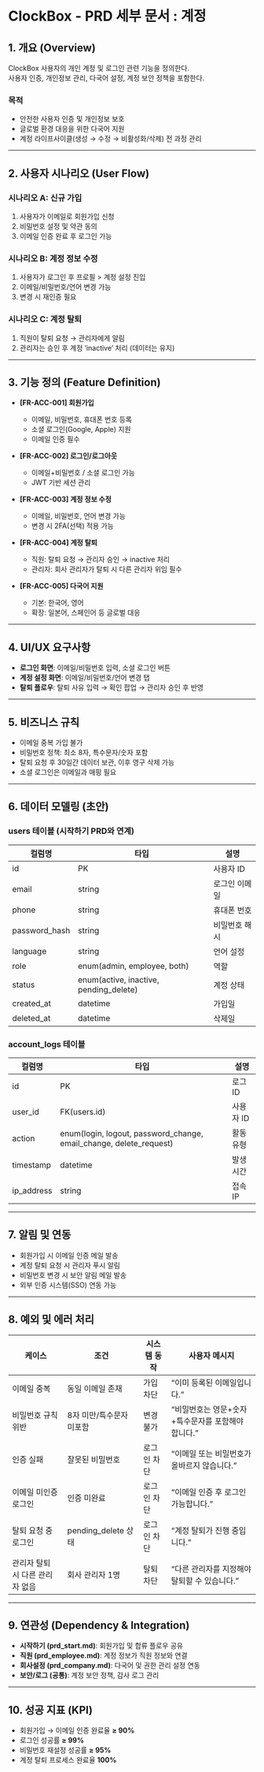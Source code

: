# ClockBox - PRD 세부 문서 : 계정

## 1. 개요 (Overview)
ClockBox 사용자의 개인 계정 및 로그인 관련 기능을 정의한다.  
사용자 인증, 개인정보 관리, 다국어 설정, 계정 보안 정책을 포함한다.

### 목적
- 안전한 사용자 인증 및 개인정보 보호  
- 글로벌 환경 대응을 위한 다국어 지원  
- 계정 라이프사이클(생성 → 수정 → 비활성화/삭제) 전 과정 관리  

---

## 2. 사용자 시나리오 (User Flow)
### 시나리오 A: 신규 가입
1. 사용자가 이메일로 회원가입 신청  
2. 비밀번호 설정 및 약관 동의  
3. 이메일 인증 완료 후 로그인 가능  

### 시나리오 B: 계정 정보 수정
1. 사용자가 로그인 후 프로필 > 계정 설정 진입  
2. 이메일/비밀번호/언어 변경 가능  
3. 변경 시 재인증 필요  

### 시나리오 C: 계정 탈퇴
1. 직원이 탈퇴 요청 → 관리자에게 알림  
2. 관리자는 승인 후 계정 ‘inactive’ 처리 (데이터는 유지)  

---

## 3. 기능 정의 (Feature Definition)
- **[FR-ACC-001] 회원가입**  
  - 이메일, 비밀번호, 휴대폰 번호 등록  
  - 소셜 로그인(Google, Apple) 지원  
  - 이메일 인증 필수  

- **[FR-ACC-002] 로그인/로그아웃**  
  - 이메일+비밀번호 / 소셜 로그인 가능  
  - JWT 기반 세션 관리  

- **[FR-ACC-003] 계정 정보 수정**  
  - 이메일, 비밀번호, 언어 변경 가능  
  - 변경 시 2FA(선택) 적용 가능  

- **[FR-ACC-004] 계정 탈퇴**  
  - 직원: 탈퇴 요청 → 관리자 승인 → inactive 처리  
  - 관리자: 회사 관리자가 탈퇴 시 다른 관리자 위임 필수  

- **[FR-ACC-005] 다국어 지원**  
  - 기본: 한국어, 영어  
  - 확장: 일본어, 스페인어 등 글로벌 대응  

---

## 4. UI/UX 요구사항
- **로그인 화면**: 이메일/비밀번호 입력, 소셜 로그인 버튼  
- **계정 설정 화면**: 이메일/비밀번호/언어 변경 탭  
- **탈퇴 플로우**: 탈퇴 사유 입력 → 확인 팝업 → 관리자 승인 후 반영  

---

## 5. 비즈니스 규칙
- 이메일 중복 가입 불가  
- 비밀번호 정책: 최소 8자, 특수문자/숫자 포함  
- 탈퇴 요청 후 30일간 데이터 보관, 이후 영구 삭제 가능  
- 소셜 로그인은 이메일과 매핑 필요  

---

## 6. 데이터 모델링 (초안)

### users 테이블 (시작하기 PRD와 연계)
| 컬럼명 | 타입 | 설명 |
|--------|------|------|
| id | PK | 사용자 ID |
| email | string | 로그인 이메일 |
| phone | string | 휴대폰 번호 |
| password_hash | string | 비밀번호 해시 |
| language | string | 언어 설정 |
| role | enum(admin, employee, both) | 역할 |
| status | enum(active, inactive, pending_delete) | 계정 상태 |
| created_at | datetime | 가입일 |
| deleted_at | datetime | 삭제일 |

### account_logs 테이블
| 컬럼명 | 타입 | 설명 |
|--------|------|------|
| id | PK | 로그 ID |
| user_id | FK(users.id) | 사용자 ID |
| action | enum(login, logout, password_change, email_change, delete_request) | 활동 유형 |
| timestamp | datetime | 발생 시간 |
| ip_address | string | 접속 IP |

---

## 7. 알림 및 연동
- 회원가입 시 이메일 인증 메일 발송  
- 계정 탈퇴 요청 시 관리자 푸시 알림  
- 비밀번호 변경 시 보안 알림 메일 발송  
- 외부 인증 시스템(SSO) 연동 가능  

---

## 8. 예외 및 에러 처리
| 케이스 | 조건 | 시스템 동작 | 사용자 메시지 |
|--------|------|------------|--------------|
| 이메일 중복 | 동일 이메일 존재 | 가입 차단 | “이미 등록된 이메일입니다.” |
| 비밀번호 규칙 위반 | 8자 미만/특수문자 미포함 | 변경 불가 | “비밀번호는 영문+숫자+특수문자를 포함해야 합니다.” |
| 인증 실패 | 잘못된 비밀번호 | 로그인 차단 | “이메일 또는 비밀번호가 올바르지 않습니다.” |
| 이메일 미인증 로그인 | 인증 미완료 | 로그인 차단 | “이메일 인증 후 로그인 가능합니다.” |
| 탈퇴 요청 중 로그인 | pending_delete 상태 | 로그인 차단 | “계정 탈퇴가 진행 중입니다.” |
| 관리자 탈퇴 시 다른 관리자 없음 | 회사 관리자 1명 | 탈퇴 차단 | “다른 관리자를 지정해야 탈퇴할 수 있습니다.” |

---

## 9. 연관성 (Dependency & Integration)
- **시작하기 (prd_start.md)**: 회원가입 및 합류 플로우 공유  
- **직원 (prd_employee.md)**: 계정 정보가 직원 정보와 연결  
- **회사설정 (prd_company.md)**: 다국어 및 권한 관리 설정 연동  
- **보안/로그 (공통)**: 계정 보안 정책, 감사 로그 관리  

---

## 10. 성공 지표 (KPI)
- 회원가입 → 이메일 인증 완료율 **≥ 90%**  
- 로그인 성공률 **≥ 99%**  
- 비밀번호 재설정 성공률 **≥ 95%**  
- 계정 탈퇴 프로세스 완료율 **100%**  
